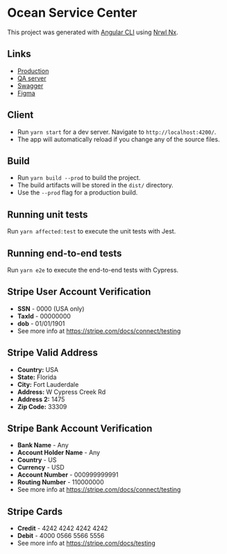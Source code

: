 # Ocean Service Center

This project was generated with [Angular CLI](https://github.com/angular/angular-cli) using [Nrwl Nx](https://nrwl.io/nx).

## Links

- [Production](https://www.oceanservicecenter.com)
- [QA server](https://ui.qa.oceanservicecenter.com)
- [Swagger](https://api.qa.oceanservicecenter.com/swagger-ui/index.html)
- [Figma](https://www.figma.com/file/zPWP1WC06FlAFnqQb7R5oL/OSC)

## Client

- Run `yarn start` for a dev server. Navigate to `http://localhost:4200/`.  
- The app will automatically reload if you change any of the source files.

## Build

- Run `yarn build --prod` to build the project.  
- The build artifacts will be stored in the `dist/` directory.  
- Use the `--prod` flag for a production build.

## Running unit tests

Run `yarn affected:test` to execute the unit tests with Jest.

## Running end-to-end tests

Run `yarn e2e` to execute the end-to-end tests with Cypress.

## Stripe User Account Verification
- **SSN** - 0000 (USA only)
- **TaxId** - 00000000
- **dob** - 01/01/1901
- See more info at https://stripe.com/docs/connect/testing

## Stripe Valid Address
- **Country:** USA
- **State:** Florida
- **City:** Fort Lauderdale
- **Address:** W Cypress Creek Rd
- **Address 2:** 1475
- **Zip Code:** 33309

## Stripe Bank Account Verification
- **Bank Name** - Any
- **Account Holder Name** - Any
- **Country** - US
- **Currency** - USD
- **Account Number** - 000999999991
- **Routing Number** - 110000000
- See more info at https://stripe.com/docs/connect/testing

## Stripe Cards
- **Credit** - 4242 4242 4242 4242
- **Debit** - 4000 0566 5566 5556
- See more info at https://stripe.com/docs/testing
